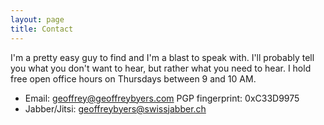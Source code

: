 ```yaml
---
layout: page
title: Contact
---
```


I'm a pretty easy guy to find and I'm a blast to speak with.  I'll probably tell you what you don't want to hear, but rather what you need to hear.  I hold free open office hours on Thursdays between 9 and 10 AM.

* Email: geoffrey@geoffreybyers.com PGP fingerprint: 0xC33D9975
* Jabber/Jitsi: geoffreybyers@swissjabber.ch
